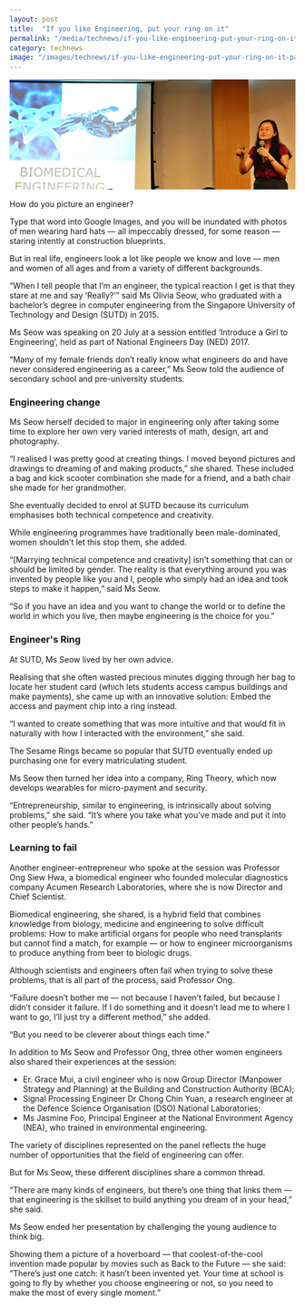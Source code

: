 ```yaml
---
layout: post
title:  "If you like Engineering, put your ring on it"
permalink: "/media/technews/if-you-like-engineering-put-your-ring-on-it"
category: technews
image: "/images/technews/if-you-like-engineering-put-your-ring-on-it-part-1.png"
---
```


![If you like Engineering, put your ring on it](/images/technews/if-you-like-engineering-put-your-ring-on-it-part-1.png)

How do you picture an engineer?

Type that word into Google Images, and you will be inundated with photos of men wearing hard hats — all impeccably dressed, for some reason — staring intently at construction blueprints.

But in real life, engineers look a lot like people we know and love — men and women of all ages and from a variety of different backgrounds.  

“When I tell people that I’m an engineer, the typical reaction I get is that they stare at me and say ‘Really?’” said Ms Olivia Seow, who graduated with a bachelor’s degree in computer engineering from the Singapore University of Technology and Design (SUTD) in 2015.

Ms Seow was speaking on 20 July at a session entitled ‘Introduce a Girl to Engineering’, held as part of National Engineers Day (NED) 2017.

“Many of my female friends don’t really know what engineers do and have never considered engineering as a career,” Ms Seow told the audience of secondary school and pre-university students.

### **Engineering change**
Ms Seow herself decided to major in engineering only after taking some time to explore her own very varied interests of math, design, art and photography.

“I realised I was pretty good at creating things. I moved beyond pictures and drawings to dreaming of and making products,” she shared. These included a bag and kick scooter combination she made for a friend, and a bath chair she made for her grandmother.

She eventually decided to enrol at SUTD because its curriculum emphasises both technical competence and creativity.

While engineering programmes have traditionally been male-dominated, women shouldn’t let this stop them, she added.  

“[Marrying technical competence and creativity] isn’t something that can or should be limited by gender. The reality is that everything around you was invented by people like you and I, people who simply had an idea and took steps to make it happen,” said Ms Seow.

“So if you have an idea and you want to change the world or to define the world in which you live, then maybe engineering is the choice for you.”

### **Engineer's Ring**
At SUTD, Ms Seow lived by her own advice.

Realising that she often wasted precious minutes digging through her bag to locate her student card (which lets students access campus buildings and make payments), she came up with an innovative solution: Embed the access and payment chip into a ring instead.

“I wanted to create something that was more intuitive and that would fit in naturally with how I interacted with the environment,” she said.

The Sesame Rings became so popular that SUTD eventually ended up purchasing one for every matriculating student.

Ms Seow then turned her idea into a company, Ring Theory, which now develops wearables for micro-payment and security.  

“Entrepreneurship, similar to engineering, is intrinsically about solving problems,” she said. “It’s where you take what you’ve made and put it into other people’s hands.”

### **Learning to fail**
Another engineer-entrepreneur who spoke at the session was Professor Ong Siew Hwa, a biomedical engineer who founded molecular diagnostics company Acumen Research Laboratories, where she is now Director and Chief Scientist.

Biomedical engineering, she shared, is a hybrid field that combines knowledge from biology, medicine and engineering to solve difficult problems: How to make artificial organs for people who need transplants but cannot find a match, for example — or how to engineer microorganisms to produce anything from beer to biologic drugs. 

Although scientists and engineers often fail when trying to solve these problems, that is all part of the process, said Professor Ong.

“Failure doesn’t bother me — not because I haven’t failed, but because I didn’t consider it failure. If I do something and it doesn’t lead me to where I want to go, I’ll just try a different method,” she added.

“But you need to be cleverer about things each time.” 

In addition to Ms Seow and Professor Ong, three other women engineers also shared their experiences at the session:

* Er. Grace Mui, a civil engineer who is now Group Director (Manpower Strategy and Planning) at the Building and Construction Authority (BCA);
* Signal Processing Engineer Dr Chong Chin Yuan, a research engineer at the Defence Science Organisation (DSO) National Laboratories;
* Ms Jasmine Foo, Principal Engineer at the National Environment Agency (NEA), who trained in environmental engineering. 

The variety of disciplines represented on the panel reflects the huge number of opportunities that the field of engineering can offer.

But for Ms Seow, these different disciplines share a common thread.

“There are many kinds of engineers, but there’s one thing that links them — that engineering is the skillset to build anything you dream of in your head,” she said.

Ms Seow ended her presentation by challenging the young audience to think big.

Showing them a picture of a hoverboard — that coolest-of-the-cool invention made popular by movies such as Back to the Future — she said: “There’s just one catch: it hasn’t been invented yet. Your time at school is going to fly by whether you choose engineering or not, so you need to make the most of every single moment.”
